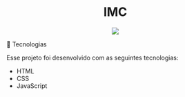 <h1 align="center">IMC</h1>
<p align="center"><img src="https://user-images.githubusercontent.com/75588037/131881941-957b3a8e-3c30-45d1-9582-80b597aeaeb7.png"></p>


🚀 Tecnologias

Esse projeto foi desenvolvido com as seguintes tecnologias:

- HTML
- CSS
- JavaScript
